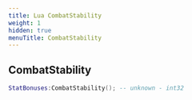 ```yaml
---
title: Lua CombatStability
weight: 1
hidden: true
menuTitle: CombatStability
---
```

## CombatStability
```lua
StatBonuses:CombatStability(); -- unknown - int32
```